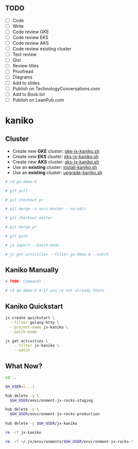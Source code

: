 ## TODO

- [ ] Code
- [ ] Write
- [ ] Code review GKE
- [ ] Code review EKS
- [ ] Code review AKS
- [ ] Code review existing cluster
- [ ] Text review
- [ ] Gist
- [ ] Review titles
- [ ] Proofread
- [ ] Diagrams
- [ ] Add to slides
- [ ] Publish on TechnologyConversations.com
- [ ] Add to Book.txt
- [ ] Publish on LeanPub.com

# kaniko

## Cluster

* Create new **GKE** cluster: [gke-jx-kaniko.sh](TODO:)
* Create new **EKS** cluster: [eks-jx-kaniko.sh](TODO:)
* Create new **AKS** cluster: [aks-jx-kaniko.sh](TODO:)
* Use an **existing** cluster: [install-kaniko.sh](TODO:)
* Use an **existing** cluster: [upgrade-kaniko.sh](TODO:)

```bash
# cd go-demo-6

# git pull

# git checkout pr

# git merge -s ours master --no-edit

# git checkout master

# git merge pr

# git push
```

```bash
# jx import --batch-mode

# jx get activities --filter go-demo-6 --watch
```

## Kaniko Manually

```bash
# TODO: Commands

# cd go-demo-6 # If you're not already there
```

## Kaniko Quickstart

```bash
jx create quickstart \
  --filter golang-http \
  --project-name jx-kaniko \
  --batch-mode

jx get activities \
    --filter jx-kaniko \
    --watch
```

## What Now?

```bash
cd ..

GH_USER=[...]

hub delete -y \
  $GH_USER/environment-jx-rocks-staging

hub delete -y \
  $GH_USER/environment-jx-rocks-production
  
hub delete -y $GH_USER/jx-kaniko

rm -rf jx-kaniko

rm -rf ~/.jx/environments/$GH_USER/environment-jx-rocks-*
```
